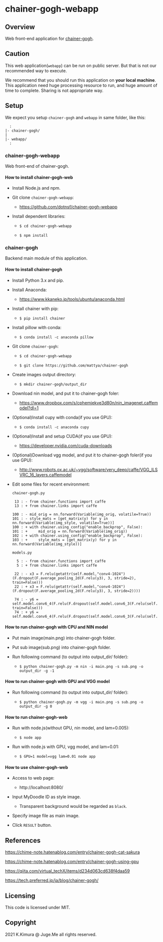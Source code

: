 # chainer-gogh-webapp

## Overview

Web front-end application for [chainer-gogh](https://github.com/mattya/chainer-gogh).


## Caution

This web application(`webapp`) can be run on public server. But that is not our recommended way to execute.

We recommend that you should run this application on **your local machine**. This application need huge processing resource to run, and huge amount of time to complete. Sharing is not appropriate way.


## Setup

We expect you setup `chainer-gogh` and `webapp` in same folder, like this:

```
  :
|- chainer-gogh/
|
|- webapp/
  : 
```

### chainer-gogh-webapp

Web front-end of chainer-gogh.


#### How to install chainer-gogh-web

- Install Node.js and npm.

- Git clone `chainer-gogh-webapp`:

  - https://github.com/dotnsf/chainer-gogh-webapp

- Install dependent libraries:

  - `$ cd chainer-gogh-webapp`

  - `$ npm install`


### chainer-gogh

Backend main module of this application.


#### How to install chainer-gogh

- Install Python 3.x and pip.

- Install Anaconda:

  - https://www.kkaneko.jp/tools/ubuntu/anaconda.html

- Install chainer with pip:

  - `$ pip install chainer`

- Install pillow with conda:

  - `$ conda install -c anaconda pillow`

- Git clone `chainer-gogh`:

  - `$ cd chainer-gogh-webapp`

  - `$ git clone https://github.com/mattya/chainer-gogh`

- Create images output directory:

  - `$ mkdir chainer-gogh/output_dir`

- Download nin model, and put it to chainer-gogh foler:

  - https://www.dropbox.com/s/cphemjekve3d80n/nin_imagenet.caffemodel?dl=1

- (Optional)Install cupy with conda(if you use GPU):

  - `$ conda install -c anaconda cupy`

- (Optional)Install and setup CUDA(if you use GPU):

  - https://developer.nvidia.com/cuda-downloads

- (Optional)Download vgg model, and put it to chainer-gogh foler(if you use GPU):

  - http://www.robots.ox.ac.uk/~vgg/software/very_deep/caffe/VGG_ILSVRC_16_layers.caffemodel

- Edit some files for recent environment:

  `chainer-gogh.py`
  ```
   13 : - from chainer.functions import caffe
   13 : + from chainer.links import caffe

  100 : - mid_orig = nn.forward(Variable(img_orig, volatile=True))
  101 : - style_mats = [get_matrix(y) for y in nn.forward(Variable(img_style, volatile=True))]
  100 : + with chainer.using_config("enable_backprop", False):
  101 : +     mid_orig = nn.forward(Variable(img_orig))
  102 : + with chainer.using_config("enable_backprop", False):
  103 : +     style_mats = [get_matrix(y) for y in nn.forward(Variable(img_style))]
  ```

  `models.py`
  ```
    5 : - from chainer.functions import caffe
    5 : + from chainer.links import caffe

   22 : - x3 = F.relu(getattr(self.model,"conv4-1024")(F.dropout(F.average_pooling_2d(F.relu(y3), 3, stride=2), train=False)))
   22 : + x3 = F.relu(getattr(self.model,"conv4-1024")(F.dropout(F.average_pooling_2d(F.relu(y3), 3, stride=2))))

   74 : - y6 = self.model.conv6_4(F.relu(F.dropout(self.model.conv6_3(F.relu(self.model.conv6_2(F.relu(self.model.conv6_1(x5))))), train=False)))
   74 : + y6 = self.model.conv6_4(F.relu(F.dropout(self.model.conv6_3(F.relu(self.model.conv6_2(F.relu(self.model.conv6_1(x5))))))))
  ```


#### How to run chainer-gogh with CPU and NIN model

- Put main image(main.png) into chainer-gogh folder.

- Put sub image(sub.png) into chainer-gogh folder.

- Run following command (to output into output_dir/ folder):

  - `$ python chainer-gogh.py -m nin -i main.png -s sub.png -o output_dir -g -1`


#### How to run chainer-gogh with GPU and VGG model

- Run following command (to output into output_dir/ folder):

  - `$ python chainer-gogh.py -m vgg -i main.png -s sub.png -o output_dir -g 0`


#### How to run chainer-gogh-web

- Run with node.js(without GPU, nin model, and lam=0.005):

  - `$ node app`

- Run with node.js with GPU, vgg model, and lam=0.01:

  - `$ GPU=1 model=vgg lam=0.01 node app`


#### How to use chainer-gogh-web

- Access to web page:

  - http://localhost:8080/

- Input MyDoodle ID as style image.

  - Transparent background would be regarded as `black`.

- Specify image file as main image.

- Click `RESULT` button.


## References

https://chime-note.hatenablog.com/entry/chainer-gogh-cat-sakura

https://chime-note.hatenablog.com/entry/chainer-gogh-using-gpu

https://qiita.com/virtual_techX/items/d234d063cd638f4daa59

https://tech.preferred.jp/ja/blog/chainer-gogh/


## Licensing

This code is licensed under MIT.


## Copyright

2021 K.Kimura @ Juge.Me all rights reserved.

